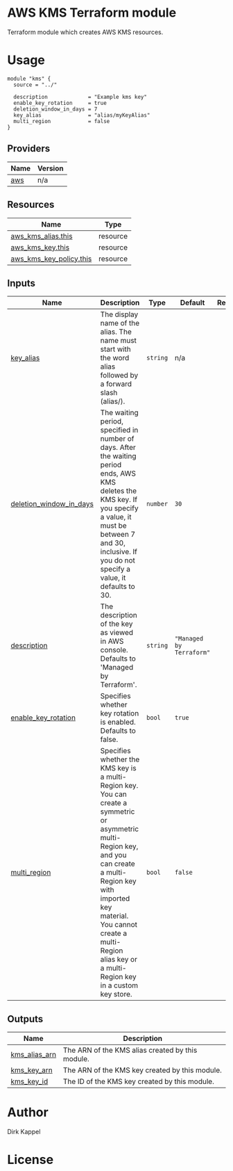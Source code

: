 <!-- BEGIN_TF_DOCS -->

# AWS KMS Terraform module

Terraform module which creates AWS KMS resources.

# Usage

```hcl
module "kms" {
  source = "../"

  description             = "Example kms key"
  enable_key_rotation     = true
  deletion_window_in_days = 7
  key_alias               = "alias/myKeyAlias"
  multi_region            = false
}
```


## Providers

| Name | Version |
|------|---------|
| <a name="provider_aws"></a> [aws](#provider\_aws) | n/a |



## Resources

| Name | Type |
|------|------|
| [aws_kms_alias.this](https://registry.terraform.io/providers/hashicorp/aws/latest/docs/resources/kms_alias) | resource |
| [aws_kms_key.this](https://registry.terraform.io/providers/hashicorp/aws/latest/docs/resources/kms_key) | resource |
| [aws_kms_key_policy.this](https://registry.terraform.io/providers/hashicorp/aws/latest/docs/resources/kms_key_policy) | resource |

## Inputs

| Name | Description | Type | Default | Required |
|------|-------------|------|---------|:--------:|
| <a name="input_key_alias"></a> [key\_alias](#input\_key\_alias) | The display name of the alias. The name must start with the word alias followed by a forward slash (alias/). | `string` | n/a | yes |
| <a name="input_deletion_window_in_days"></a> [deletion\_window\_in\_days](#input\_deletion\_window\_in\_days) | The waiting period, specified in number of days. After the waiting period ends, AWS KMS deletes the KMS key. If you specify a value, it must be between 7 and 30, inclusive. If you do not specify a value, it defaults to 30. | `number` | `30` | no |
| <a name="input_description"></a> [description](#input\_description) | The description of the key as viewed in AWS console. Defaults to 'Managed by Terraform'. | `string` | `"Managed by Terraform"` | no |
| <a name="input_enable_key_rotation"></a> [enable\_key\_rotation](#input\_enable\_key\_rotation) | Specifies whether key rotation is enabled. Defaults to false. | `bool` | `true` | no |
| <a name="input_multi_region"></a> [multi\_region](#input\_multi\_region) | Specifies whether the KMS key is a multi-Region key. You can create a symmetric or asymmetric multi-Region key, and you can create a multi-Region key with imported key material. You cannot create a multi-Region alias key or a multi-Region key in a custom key store. | `bool` | `false` | no |

## Outputs

| Name | Description |
|------|-------------|
| <a name="output_kms_alias_arn"></a> [kms\_alias\_arn](#output\_kms\_alias\_arn) | The ARN of the KMS alias created by this module. |
| <a name="output_kms_key_arn"></a> [kms\_key\_arn](#output\_kms\_key\_arn) | The ARN of the KMS key created by this module. |
| <a name="output_kms_key_id"></a> [kms\_key\_id](#output\_kms\_key\_id) | The ID of the KMS key created by this module. |

# Author
Dirk Kappel

# License
<!-- END_TF_DOCS -->